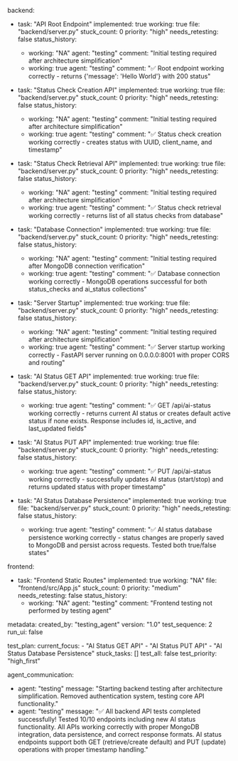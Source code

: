 backend:
  - task: "API Root Endpoint"
    implemented: true
    working: true
    file: "backend/server.py"
    stuck_count: 0
    priority: "high"
    needs_retesting: false
    status_history:
      - working: "NA"
        agent: "testing"
        comment: "Initial testing required after architecture simplification"
      - working: true
        agent: "testing"
        comment: "✅ Root endpoint working correctly - returns {'message': 'Hello World'} with 200 status"

  - task: "Status Check Creation API"
    implemented: true
    working: true
    file: "backend/server.py"
    stuck_count: 0
    priority: "high"
    needs_retesting: false
    status_history:
      - working: "NA"
        agent: "testing"
        comment: "Initial testing required after architecture simplification"
      - working: true
        agent: "testing"
        comment: "✅ Status check creation working correctly - creates status with UUID, client_name, and timestamp"

  - task: "Status Check Retrieval API"
    implemented: true
    working: true
    file: "backend/server.py"
    stuck_count: 0
    priority: "high"
    needs_retesting: false
    status_history:
      - working: "NA"
        agent: "testing"
        comment: "Initial testing required after architecture simplification"
      - working: true
        agent: "testing"
        comment: "✅ Status check retrieval working correctly - returns list of all status checks from database"

  - task: "Database Connection"
    implemented: true
    working: true
    file: "backend/server.py"
    stuck_count: 0
    priority: "high"
    needs_retesting: false
    status_history:
      - working: "NA"
        agent: "testing"
        comment: "Initial testing required after MongoDB connection verification"
      - working: true
        agent: "testing"
        comment: "✅ Database connection working correctly - MongoDB operations successful for both status_checks and ai_status collections"

  - task: "Server Startup"
    implemented: true
    working: true
    file: "backend/server.py"
    stuck_count: 0
    priority: "high"
    needs_retesting: false
    status_history:
      - working: "NA"
        agent: "testing"
        comment: "Initial testing required after architecture simplification"
      - working: true
        agent: "testing"
        comment: "✅ Server startup working correctly - FastAPI server running on 0.0.0.0:8001 with proper CORS and routing"

  - task: "AI Status GET API"
    implemented: true
    working: true
    file: "backend/server.py"
    stuck_count: 0
    priority: "high"
    needs_retesting: false
    status_history:
      - working: true
        agent: "testing"
        comment: "✅ GET /api/ai-status working correctly - returns current AI status or creates default active status if none exists. Response includes id, is_active, and last_updated fields"

  - task: "AI Status PUT API"
    implemented: true
    working: true
    file: "backend/server.py"
    stuck_count: 0
    priority: "high"
    needs_retesting: false
    status_history:
      - working: true
        agent: "testing"
        comment: "✅ PUT /api/ai-status working correctly - successfully updates AI status (start/stop) and returns updated status with proper timestamp"

  - task: "AI Status Database Persistence"
    implemented: true
    working: true
    file: "backend/server.py"
    stuck_count: 0
    priority: "high"
    needs_retesting: false
    status_history:
      - working: true
        agent: "testing"
        comment: "✅ AI status database persistence working correctly - status changes are properly saved to MongoDB and persist across requests. Tested both true/false states"

frontend:
  - task: "Frontend Static Routes"
    implemented: true
    working: "NA"
    file: "frontend/src/App.js"
    stuck_count: 0
    priority: "medium"
    needs_retesting: false
    status_history:
      - working: "NA"
        agent: "testing"
        comment: "Frontend testing not performed by testing agent"

metadata:
  created_by: "testing_agent"
  version: "1.0"
  test_sequence: 2
  run_ui: false

test_plan:
  current_focus:
    - "AI Status GET API"
    - "AI Status PUT API"
    - "AI Status Database Persistence"
  stuck_tasks: []
  test_all: false
  test_priority: "high_first"

agent_communication:
  - agent: "testing"
    message: "Starting backend testing after architecture simplification. Removed authentication system, testing core API functionality."
  - agent: "testing"
    message: "✅ All backend API tests completed successfully! Tested 10/10 endpoints including new AI status functionality. All APIs working correctly with proper MongoDB integration, data persistence, and correct response formats. AI status endpoints support both GET (retrieve/create default) and PUT (update) operations with proper timestamp handling."